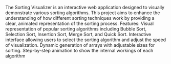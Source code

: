 The Sorting Visualizer is an interactive web application designed to visually demonstrate various sorting algorithms. This project aims to
enhance the understanding of how different sorting techniques work by providing a clear, animated representation of the sorting
process.
Features:
Visual representation of popular sorting algorithms including Bubble Sort, Selection Sort, Insertion Sort, Merge Sort, and Quick Sort.
Interactive interface allowing users to select the sorting algorithm and adjust the speed of visualization.
Dynamic generation of arrays with adjustable sizes for sorting.
Step-by-step animation to show the internal workings of each algorithm
